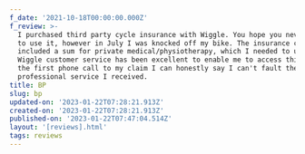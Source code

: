 ```yaml
---
f_date: '2021-10-18T00:00:00.000Z'
f_review: >-
  I purchased third party cycle insurance with Wiggle. You hope you never have
  to use it, however in July I was knocked off my bike. The insurance cover
  included a sum for private medical/physiotherapy, which I needed to use.
  Wiggle customer service has been excellent to enable me to access this. From
  the first phone call to my claim I can honestly say I can't fault the
  professional service I received.
title: BP
slug: bp
updated-on: '2023-01-22T07:28:21.913Z'
created-on: '2023-01-22T07:28:21.913Z'
published-on: '2023-01-22T07:47:04.514Z'
layout: '[reviews].html'
tags: reviews
---
```



